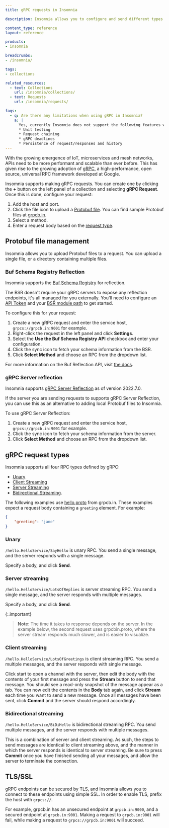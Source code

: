 ```yaml
---
title: gRPC requests in Insomnia

description: Insomnia allows you to configure and send different types of requests.

content_type: reference
layout: reference

products:
- insomnia

breadcrumbs:
- /insomnia/

tags:
- collections

related_resources:
  - text: Collections
    url: /insomnia/collections/
  - text: Requests
    url: /insomnia/requests/

faqs:
  - q: Are there any limitations when using gRPC in Insomnia?
    a: |
      Yes, currently Insomnia does not support the following features with gRPC:
      * Unit testing
      * Request chaining
      * gRPC deadlines
      * Persistence of request/responses and history
---
```


With the growing emergence of IoT, microservices and mesh networks, APIs need to be more performant and scalable than ever before. This has given rise to the growing adoption of [gRPC](https://grpc.io/), a high-performance, open source, universal RPC framework developed at Google.

Insomnia supports making gRPC requests. You can create one by clicking the **+** button on the left panel of a collection and selecting **gRPC Request**. Once this is done, configure your request:

1. Add the host and port.
1. Click the file icon to upload a [Protobuf file](#proto-file-management). You can find sample Protobuf files at [grpcb.in](https://grpcb.in/).
1. Select a method.
1. Enter a request body based on the [request type](#grpc-request-types).

## Protobuf file management

Insomnia allows you to upload Protobuf files to a request. You can upload a single file, or a directory containing multiple files.

### Buf Schema Registry Reflection

Insomnia supports the [Buf Schema Registry](https://buf.build/docs/bsr/introduction) for reflection.

The BSR doesn't require your gRPC servers to expose any reflection endpoints, it's all managed for you externally. You'll need to configure an [API Token](https://buf.build/docs/bsr/authentication) and your [BSR module path](https://buf.build/docs/bsr/module/manage) to get started.

To configure this for your request:

1. Create a new gRPC request and enter the service host, `grpcs://grpcb.in:9001` for example. 
1. Right-click the request in the left panel and click **Settings**. 
1. Select the **Use the Buf Schema Registry API** checkbox and enter your configuration.
1. Click the sync icon to fetch your schema information from the BSR. 
1. Click **Select Method** and choose an RPC from the dropdown list.

For more information on the Buf Reflection API, visit [the docs](https://buf.build/docs/bsr/reflection/overview).

### gRPC Server reflection

Insomnia supports [gRPC Server Reflection](https://github.com/grpc/grpc/blob/master/doc/server-reflection.md) as of version 2022.7.0.

If the server you are sending requests to supports gRPC Server Reflection, you can use this as an alternative to adding local Protobuf files to Insomnia. 

To use gRPC Server Reflection:

1. Create a new gRPC request and enter the service host, `grpcs://grpcb.in:9001` for example.
1. Click the sync icon to fetch your schema information from the server. 
1. Click **Select Method** and choose an RPC from the dropdown list.

## gRPC request types

Insomnia supports all four RPC types defined by gRPC:
* [Unary](https://grpc.io/docs/what-is-grpc/core-concepts/#unary-rpc)
* [Client Streaming](https://grpc.io/docs/what-is-grpc/core-concepts/#client-streaming-rpc)
* [Server Streaming](https://grpc.io/docs/what-is-grpc/core-concepts/#server-streaming-rpc)
* [Bidirectional Streaming](https://grpc.io/docs/what-is-grpc/core-concepts/#bidirectional-streaming-rpc). 

The following examples use [hello.proto](https://github.com/moul/pb/blob/master/hello/hello.proto) from grpcb.in. 
These examples expect a request body containing a `greeting` element. For example:

```json
{
    "greeting": "jane"
}
```

### Unary

`/hello.HelloService/SayHello` is unary RPC. You send a single message, and the server responds with a single message.

Specify a body, and click **Send**.

### Server streaming

`/hello.HelloService/LotsOfReplies` is server streaming RPC. You send a single message, and the server responds with multiple messages.

Specify a body, and click **Send**.

{:.important}
> **Note**: The time it takes to response depends on the server. In the example below, the second request uses grpcbin.proto, where the server stream responds much slower, and is easier to visualize.

### Client streaming

`/hello.HelloService/LotsOfGreetings` is client streaming RPC. You send a multiple messages, and the server responds with single message.

Click start to open a channel with the server, then edit the body with the contents of your first message and press the **Stream** button to send that message. You should see a read-only snapshot of the message appear as a tab. You can now edit the contents in the **Body** tab again, and click **Stream** each time you want to send a new message. Once all messages have been sent, click **Commit** and the server should respond accordingly.

### Bidirectional streaming

`/hello.HelloService/BiDiHello` is bidirectional streaming RPC. You send multiple messages, and the server responds with multiple messages.

This is a combination of server and client streaming. As such, the steps to send messages are identical to client streaming above, and the manner in which the server responds is identical to server streaming. Be sure to press **Commit** once you have finished sending all your messages, and allow the server to terminate the connection.

## TLS/SSL

gRPC endpoints can be secured by TLS, and Insomnia allows you to connect to these endpoints using simple SSL. In order to enable TLS, prefix the host with `grpcs://`.

For example, grpcb.in has an unsecured endpoint at `grpcb.in:9000`, and a secured endpoint at `grpcb.in:9001`. Making a request to `grpcb.in:9001` will fail, while making a request to `grpcs://grpcb.in:9001` will succeed.